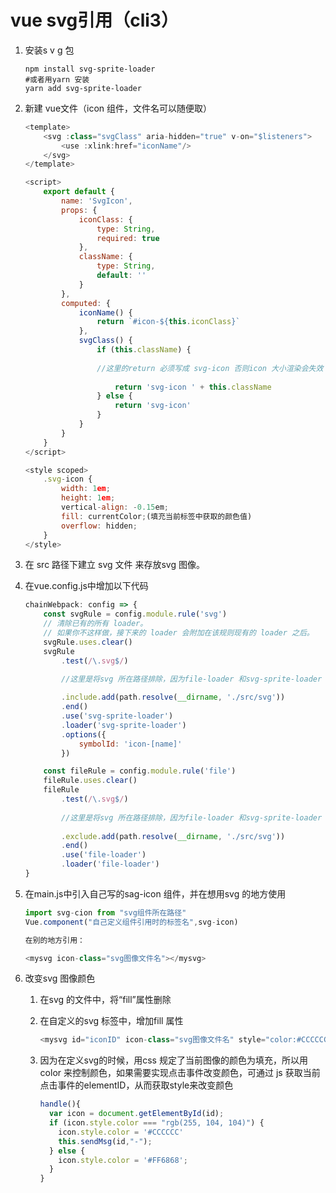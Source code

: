 # vue svg引用（cli3）

1. 安装s v g 包

   ``` shell
   npm install svg-sprite-loader
   #或者用yarn 安装
   yarn add svg-sprite-loader
   ```

2. 新建 vue文件（icon 组件，文件名可以随便取）

   ```js
   <template>
       <svg :class="svgClass" aria-hidden="true" v-on="$listeners">
           <use :xlink:href="iconName"/>
       </svg>
   </template>
   
   <script>
       export default {
           name: 'SvgIcon',
           props: {
               iconClass: {
                   type: String,
                   required: true
               },
               className: {
                   type: String,
                   default: ''
               }
           },
           computed: {
               iconName() {
                   return `#icon-${this.iconClass}`
               },
               svgClass() {
                   if (this.className) {
                   
                   //这里的return 必须写成 svg-icon 否则icon 大小渲染会失效
                   
                       return 'svg-icon ' + this.className
                   } else {
                       return 'svg-icon'
                   }
               }
           }
       }
   </script>
   
   <style scoped>
       .svg-icon {
           width: 1em;
           height: 1em;
           vertical-align: -0.15em;
           fill: currentColor;(填充当前标签中获取的颜色值)
           overflow: hidden;
       }
   </style>
   ```

3. 在 src 路径下建立 svg 文件 来存放svg 图像。

4. 在vue.config.js中增加以下代码

   ```js
   chainWebpack: config => {
       const svgRule = config.module.rule('svg')
       // 清除已有的所有 loader。
       // 如果你不这样做，接下来的 loader 会附加在该规则现有的 loader 之后。
       svgRule.uses.clear()
       svgRule
           .test(/\.svg$/)
           
           //这里是将svg 所在路径排除，因为file-loader 和svg-sprite-loader 有冲突，解析普通图片会失效
   
           .include.add(path.resolve(__dirname, './src/svg'))
           .end()
           .use('svg-sprite-loader')
           .loader('svg-sprite-loader')
           .options({
               symbolId: 'icon-[name]'
           })
   
       const fileRule = config.module.rule('file')
       fileRule.uses.clear()
       fileRule
           .test(/\.svg$/)
           
           //这里是将svg 所在路径排除，因为file-loader 和svg-sprite-loader 有冲突，解析普通图片会失效
           
           .exclude.add(path.resolve(__dirname, './src/svg'))
           .end()
           .use('file-loader')
           .loader('file-loader')
   }
   ```

5. 在main.js中引入自己写的sag-icon 组件，并在想用svg 的地方使用

   ```js
   import svg-cion from "svg组件所在路径"
   Vue.component("自己定义组件引用时的标签名",svg-icon)
   
   在别的地方引用：
   
   <mysvg icon-class="svg图像文件名"></mysvg>
   ```

   

6. 改变svg 图像颜色

   1. 在svg 的文件中，将“fill”属性删除

   2. 在自定义的svg 标签中，增加fill 属性

      ```js
      <mysvg id="iconID" icon-class="svg图像文件名" style="color:#CCCCCC" @click="handle"></mysvg>
      ```

   3. 因为在定义svg的时候，用css 规定了当前图像的颜色为填充，所以用color 来控制颜色，如果需要实现点击事件改变颜色，可通过 js 获取当前点击事件的elementID，从而获取style来改变颜色

      ```js
      handle(){
        var icon = document.getElementById(id);
      	if (icon.style.color === "rgb(255, 104, 104)") {
          icon.style.color = '#CCCCCC'
          this.sendMsg(id,"-");
      	} else {
          icon.style.color = '#FF6868';
      	}
      }
      ```

